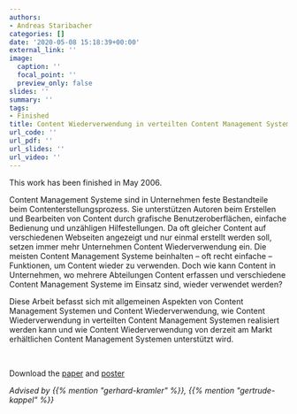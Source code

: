 ```yaml
---
authors:
- Andreas Staribacher
categories: []
date: '2020-05-08 15:18:39+00:00'
external_link: ''
image:
  caption: ''
  focal_point: ''
  preview_only: false
slides: ''
summary: ''
tags:
- Finished
title: Content Wiederverwendung in verteilten Content Management Systemen
url_code: ''
url_pdf: ''
url_slides: ''
url_video: ''
---
```


This work has been finished in May 2006.

Content Management Systeme sind in Unternehmen feste Bestandteile beim Contenterstellungsprozess. Sie unterstützen Autoren beim Erstellen und Bearbeiten von Content durch grafische Benutzeroberflächen, einfache Bedienung und unzähligen Hilfestellungen. Da oft gleicher Content auf verschiedenen Webseiten angezeigt und nur einmal erstellt werden soll, setzen immer mehr Unternehmen Content Wiederverwendung ein. Die meisten Content Management Systeme beinhalten – oft recht einfache – Funktionen, um Content wieder zu verwenden. Doch wie kann Content in Unternehmen, wo mehrere Abteilungen Content erfassen und verschiedene Content Management Systeme im Einsatz sind, wieder verwendet werden?

Diese Arbeit befasst sich mit allgemeinen Aspekten von Content Management Systemen und Content Wiederverwendung, wie Content Wiederverwendung in verteilten Content Management Systemen realisiert werden kann und wie Content Wiederverwendung von derzeit am Markt erhältlichen Content Management Systemen unterstützt wird.

&nbsp;

 Download the [paper](https://www.big.tuwien.ac.at/app/uploads/2016/10/Staribacher_paper.pdf) and [poster](https://www.big.tuwien.ac.at/app/uploads/2016/10/staribacher_poster.pdf)

*Advised by {{% mention "gerhard-kramler" %}}, {{% mention "gertrude-kappel" %}}*